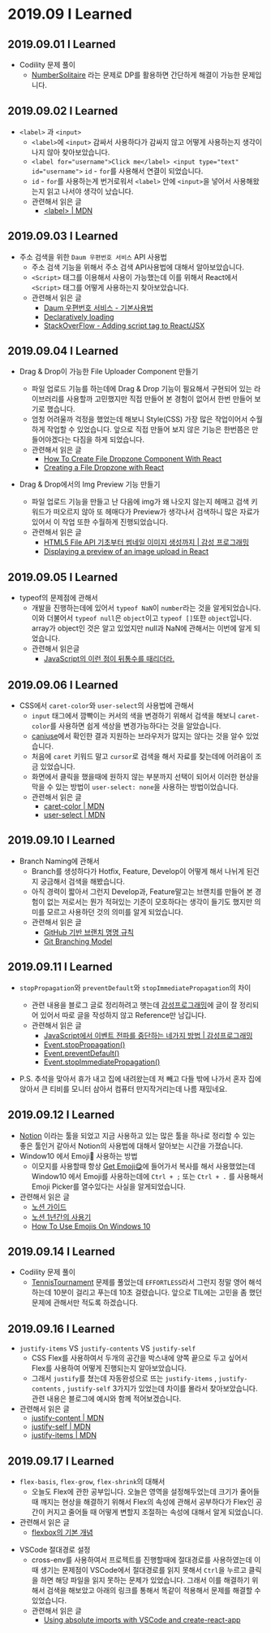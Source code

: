 # 2019.09 I Learned

## 2019.09.01 I Learned

- Codility 문제 풀이
  - [NumberSolitaire](https://app.codility.com/programmers/lessons/17-dynamic_programming/number_solitaire/) 라는 문제로 DP를 활용하면 간단하게 해결이 가능한 문제입니다.

## 2019.09.02 I Learned

- `<label>` 과 `<input>`
  - `<label>`에 `<input>` 감싸서 사용하다가 감싸지 않고 어떻게 사용하는지 생각이 나지 않아 찾아보았습니다.
  - `<label for="username">Click me</label> <input type="text" id="username">`
    `id` - `for`를 사용해서 연결이 되었습니다.
  - `id` - `for`를 사용하는게 번거로워서 `<label>` 안에 `<input>`을 넣어서 사용해왔는지 읽고 나서야 생각이 났습니다.
  - 관련해서 읽은 글
    - [\<label\> | MDN](https://developer.mozilla.org/en-US/docs/Web/HTML/Element/label)

## 2019.09.03 I Learned

- 주소 검색을 위한 `Daum 우편번호 서비스` API 사용법
  - 주소 검색 기능을 위해서 주소 검색 API사용법에 대해서 알아보았습니다.
  - `<Script>` 태그를 이용해서 사용이 가능했는데 이를 위해서 React에서 `<Script>` 태그를 어떻게 사용하는지 찾아보았습니다.
  - 관련해서 읽은 글
    - [Daum 우편번호 서비스 - 기본사용법](https://spi.maps.daum.net/postcode/guidessl#usage)
    - [Declaratively loading](https://www.fullstackreact.com/articles/Declaratively_loading_JS_libraries/index.html)
    - [StackOverFlow - Adding script tag to React/JSX](https://stackoverflow.com/questions/34424845/adding-script-tag-to-react-jsx)

## 2019.09.04 I Learned

- Drag & Drop이 가능한 File Uploader Component 만들기

  - 파일 업로드 기능를 하는데에 Drag & Drop 기능이 필요해서 구현되어 있는 라이브러리를 사용할까 고민했지만 직접 만들어 본 경험이 없어서 한번 만들어 보기로 했습니다.
  - 엄청 어려울까 걱정을 했었는데 해보니 Style(CSS) 가장 많은 작업이어서 수월하게 작업할 수 있었습니다. 앞으로 직접 만들어 보지 않은 기능은 한번쯤은 만들어야겠다는 다짐을 하게 되었습니다.
  - 관련해서 읽은 글
    - [How To Create File Dropzone Component With React](https://medium.com/quick-code/how-to-create-file-dropzone-component-with-react-41e5f958d3f2)
    - [Creating a File Dropzone with React](https://malcoded.com/posts/react-dropzone/)

- Drag & Drop에서의 Img Preview 기능 만들기
  - 파일 업로드 기능을 만들고 난 다음에 img가 왜 나오지 않는지 헤매고 검색 키워드가 떠오르지 않아 또 헤매다가 Preview가 생각나서 검색하니 많은 자료가 있어서 이 작업 또한 수월하게 진행되었습니다.
  - 관련해서 읽은 글
    - [HTML5 File API 기초부터 썸네일 이미지 생성까지 | 감성 프로그래밍](https://programmingsummaries.tistory.com/367)
    - [Displaying a preview of an image upload in React](https://medium.com/@650egor/react-30-day-challenge-day-2-image-upload-preview-2d534f8eaaa)

## 2019.09.05 I Learned

- typeof의 문제점에 관해서
  - 개발을 진행하는데에 있어서 `typeof NaN`이 `number`라는 것을 알게되었습니다. 이와 더불어서 `typeof null`은 `object`이고 `typeof []`또한 `object`입니다. array가 object인 것은 알고 있었지만 null과 NaN에 관해서는 이번에 알게 되었습니다.
  - 관련해서 읽은글
    - [JavaScript의 이런 점이 뒤통수를 때리더라.](https://appletree.or.kr/blog/web-development/javascript/javascript%EC%9D%98-%EC%9D%B4%EB%9F%B0-%EC%A0%90%EC%9D%B4-%EB%92%A4%ED%86%B5%EC%88%98%EB%A5%BC-%EB%95%8C%EB%A6%AC%EB%8D%94%EB%9D%BC/)

## 2019.09.06 I Learned

- CSS에서 `caret-color`와 `user-select`의 사용법에 관해서
  - `input` 태그에서 깜빡이는 커서의 색을 변경하기 위해서 검색을 해보니 `caret-color`를 사용하면 쉽게 색상을 변경가능하다는 것을 알았습니다.
  - [caniuse](https://caniuse.com/#search=caret-color)에서 확인한 결과 지원하는 브라우저가 많지는 않다는 것을 알수 있었습니다.
  - 처음에 `caret` 키워드 말고 `cursor`로 검색을 해서 자료를 찾는데에 어려움이 조금 있었습니다.
  - 화면에서 클릭을 했을때에 원하지 않는 부분까지 선택이 되어서 이러한 현상을 막을 수 있는 방법이 `user-select: none`을 사용하는 방법이었습니다.
  - 관련해서 읽은 글
    - [caret-color | MDN](https://developer.mozilla.org/en-US/docs/Web/CSS/caret-color)
    - [user-select | MDN](https://developer.mozilla.org/en-US/docs/Web/CSS/user-select)

## 2019.09.10 I Learned

- Branch Naming에 관해서
  - Branch를 생성하다가 Hotfix, Feature, Develop이 어떻게 해서 나뉘게 된건지 궁금해서 검색을 해봤습니다.
  - 아직 경력이 짧아서 그런지 Develop과, Feature말고는 브랜치를 만들어 본 경험이 없는 저로서는 뭔가 적혀있는 기준이 모호하다는 생각이 들기도 했지만 의미를 모르고 사용하던 것의 의미를 알게 되었습니다.
  - 관련해서 읽은 글
    - [GitHub 기반 브랜치 명명 규칙](https://rumblefish.tistory.com/65)
    - [Git Branching Model](https://mirocommunity.readthedocs.io/en/latest/internals/branching-model.html)

## 2019.09.11 I Learned

- `stopPropagation`와 `preventDefault`와 `stopImmediatePropagation`의 차이

  - 관련 내용을 블로그 글로 정리하려고 햇는데 [감성프로그래밍](<(https://programmingsummaries.tistory.com/313)>)에 글이 잘 정리되어 있어서 따로 글을 작성하지 않고 Reference만 남깁니다.
  - 관련해서 읽은 글
    - [JavaScript에서 이벤트 전파를 중단하는 네가지 방법 | 감성프로그래밍](https://programmingsummaries.tistory.com/313)
    - [Event.stopPropagation()](https://developer.mozilla.org/en-US/docs/Web/API/Event/stopPropagation)
    - [Event.preventDefault()](https://developer.mozilla.org/en-US/docs/Web/API/Event/preventDefault)
    - [Event.stopImmediatePropagation()](https://developer.mozilla.org/en-US/docs/Web/API/Event/stopImmediatePropagation)

- P.S. 추석을 맞아서 휴가 내고 집에 내려왔는데 저 빼고 다들 밖에 나가서 혼자 집에 앉아서 큰 티비를 모니터 삼아서 컴퓨터 만지작거리는데 나름 재밌네요.

## 2019.09.12 I Learned

- [Notion](https://www.notion.so/product) 이라는 툴을 되었고 지금 사용하고 있는 많은 툴을 하나로 정리할 수 있는 좋은 툴인거 같아서 Notion의 사용법에 대해서 알아보는 시간을 가졌습니다.
- Window10 에서 Emoji🤔 사용하는 방법
  - 이모지를 사용할때 항상 [Get Emoji😋](https://getemoji.com/)에 들어가서 복사를 해서 사용했었는데
    Window10 에서 Emoji를 사용하는데에 `Ctrl + ;` 또는 `Ctrl + .` 를 사용해서 Emoji Picker를 열수있다는 사실을 알게되었습니다.
- 관련해서 읽은 글
  - [노션 가이드](https://www.notion.so/Notion-1ad7ccbc41a44298814a4820d4acb14e)
  - [노션 1년간의 사용기](https://velog.io/@godori/Notion-1%EB%85%84%EA%B0%84%EC%9D%98-%EC%82%AC%EC%9A%A9%EA%B8%B0-x7jon062yu)
  - [How To Use Emojis On Windows 10](https://blog.getemoji.com/emoji-keyboard-windows)

## 2019.09.14 I Learned

- Codility 문제 풀이
  - [TennisTournament](https://app.codility.com/programmers/lessons/92-tasks_from_indeed_prime_2016_college_coders_challenge/tennis_tournament/) 문제를 풀었는데 `EFFORTLESS`라서 그런지 정말 영어 해석하는데 10분이 걸리고 푸는데 10초 걸렸습니다. 앞으로 TIL에는 고민을 좀 했던 문제에 관해서만 적도록 하겠습니다.

## 2019.09.16 I Learned

- `justify-items` VS `justify-contents` VS `justify-self`
  - CSS Flex를 사용하여서 두개의 공간을 박스내에 양쪽 끝으로 두고 싶어서 Flex를 사용하여
    어떻게 진행되는지 알아보았습니다.
  - 그래서 `justify`를 쳤는데 자동완성으로 뜨는 `justify-items` , `justify-contents` , `justify-self` 3가지가 있었는데 차이를 몰라서 찾아보았습니다. 관련 내용은 블로그에 예시와 함께 적어보겠습니다.
- 관련해서 읽은 글
  - [justify-content | MDN](https://developer.mozilla.org/en-US/docs/Web/CSS/justify-content)
  - [justify-self | MDN](https://developer.mozilla.org/en-US/docs/Web/CSS/justify-self)
  - [justify-items | MDN](https://developer.mozilla.org/en-US/docs/Web/CSS/justify-items)

## 2019.09.17 I Learned

- `flex-basis`, `flex-grow`, `flex-shrink`의 대해서
  - 오늘도 Flex에 관한 공부입니다. 오늘은 영역을 설정해두었는데 크기가 줄어들 때 깨지는 현상을 해결하기 위해서 Flex의 속성에 관해서 공부하다가 Flex인 공간이 커지고 줄어들 때 어떻게 변할지 조절하는 속성에 대해서 알게 되었습니다.
- 관련해서 읽은 글
  - [flexbox의 기본 개념](https://developer.mozilla.org/ko/docs/Web/CSS/CSS_Flexible_Box_Layout/Flexbox%EC%9D%98_%EA%B8%B0%EB%B3%B8_%EA%B0%9C%EB%85%90)

* VSCode 절대경로 설정
  - cross-env를 사용하여서 프로젝트를 진행할때에 절대경로를 사용하였는데 이때 생기는 문제점이 VSCode에서 절대경로를 읽지 못해서 `Ctrl`을 누르고 클릭을 하면 해당 파일을 읽지 못하는 문제가 있었습니다. 그래서 이를 해결하기 위해서 검색을 해보았고 아래의 링크를 통해서 똑같이 적용해서 문제를 해결할 수 있었습니다.
  - 관련해서 읽은 글
    - [Using absolute imports with VSCode and create-react-app](https://medium.com/@fpastorelima/using-absolute-imports-with-vscode-and-create-react-app-dec6ba0da7ed)
